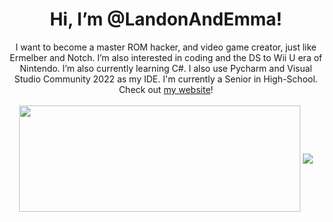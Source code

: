 <body>
<div align="center">
  <h1>Hi, I’m @LandonAndEmma!</h1>
  <div>I want to become a master ROM hacker, and video game creator, just like Ermelber and Notch. I’m also interested in coding and the DS to Wii U era of Nintendo. I’m also currently learning C#. I also use Pycharm and Visual Studio Community 2022 as my IDE. I'm currently a Senior in High-School. Check out <a href="https://landonsoft.vercel.app/">my website</a>!
  </div>
<br>
<div align="center">
  <a href="https://github.com/Pepyn0/github-readme-stats"><img width=450 height=170 align="center" src="https://github-readme-stats.vercel.app/api?username=LandonAndEmma&theme=midnight-purple&show_icons=true&title_color=58a6ff&icon_color=58a6ff&bg_color=0d1117&hide_border=true" /></a>
  <a href="https://github.com/Pepyn0/github-readme-stats"><img align="center" src="https://github-readme-stats.vercel.app/api/top-langs/?username=LandonAndEmma&theme=midnight-purple&layout=compact&title_color=58a6ff&icon_color=58a6ff&bg_color=0d1117&hide_border=true" /></a>
</div>
<br>

